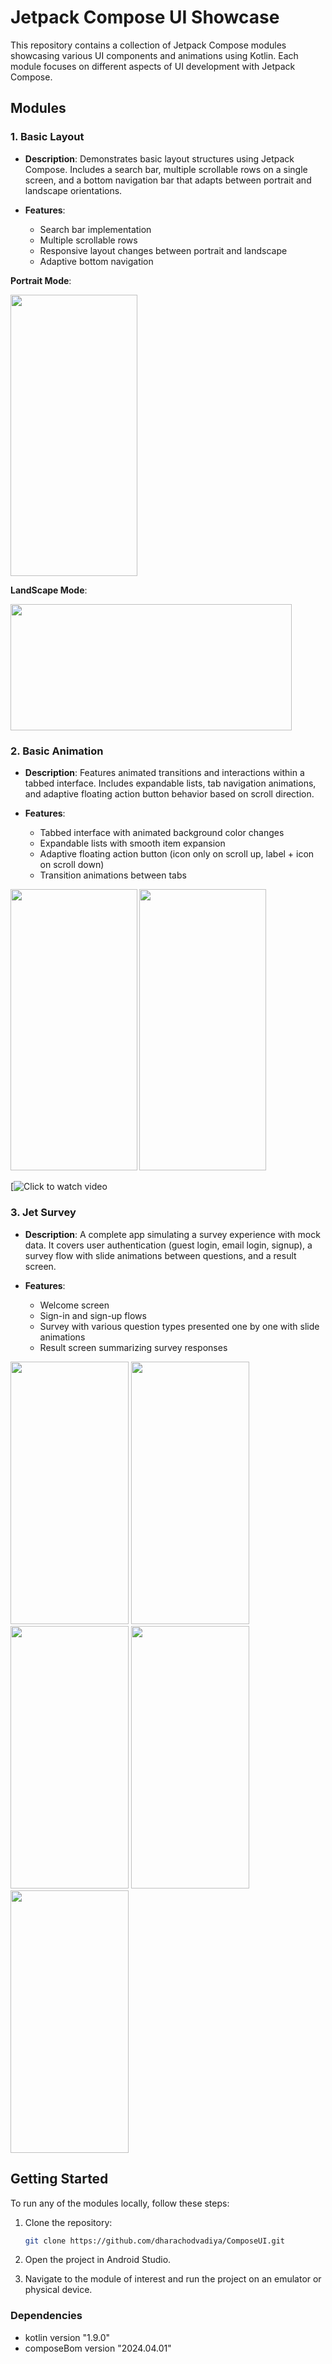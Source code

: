 # Jetpack Compose UI Showcase

This repository contains a collection of Jetpack Compose modules showcasing various UI components and animations using Kotlin. Each module focuses on different aspects of UI development with Jetpack Compose.

## Modules

### 1. Basic Layout

- **Description**: Demonstrates basic layout structures using Jetpack Compose. Includes a search bar, multiple scrollable rows on a single screen, and a bottom navigation bar that adapts between portrait and landscape orientations.
  
- **Features**:
  - Search bar implementation
  - Multiple scrollable rows
  - Responsive layout changes between portrait and landscape
  - Adaptive bottom navigation
 
**Portrait Mode**:  

<img src="https://github.com/user-attachments/assets/df3b4c60-b78a-4592-bcdd-8ee1d420b05c" width="202.5" height="450">

**LandScape Mode**:

<img src="https://github.com/user-attachments/assets/273f14a0-047d-4d35-8607-6968716678a1" width="450" height="202.5">

### 2. Basic Animation

- **Description**: Features animated transitions and interactions within a tabbed interface. Includes expandable lists, tab navigation animations, and adaptive floating action button behavior based on scroll direction.
  
- **Features**:
  - Tabbed interface with animated background color changes
  - Expandable lists with smooth item expansion
  - Adaptive floating action button (icon only on scroll up, label + icon on scroll down)
  - Transition animations between tabs

<img src="https://github.com/user-attachments/assets/bbe9fc9c-2309-4a8e-9180-d45f995df8b9" width="202.5" height="450">
<img src="https://github.com/user-attachments/assets/4e92bf72-7988-412a-8990-b041618e6caf" width="202.5" height="450">

[![Click to watch video](https://github.com/user-attachments/assets/9f1cc2e4-ff81-4aad-9133-4b74883e5833)

### 3. Jet Survey

- **Description**: A complete app simulating a survey experience with mock data. It covers user authentication (guest login, email login, signup), a survey flow with slide animations between questions, and a result screen.
  
- **Features**:
  - Welcome screen
  - Sign-in and sign-up flows
  - Survey with various question types presented one by one with slide animations
  - Result screen summarizing survey responses

<img src="https://github.com/user-attachments/assets/6a918d30-16b2-42f9-8b35-c64beb38e101" width="189" height="420">
<img src="https://github.com/user-attachments/assets/01829f9b-adf2-4dc5-bc8c-854cf78b6106" width="189" height="420">
<img src="https://github.com/user-attachments/assets/da2eb714-bcd4-414f-b2c3-68290deb2e4c" width="189" height="420">
<img src="https://github.com/user-attachments/assets/fc0d5f5e-6c3c-473f-9d60-873f80bab194" width="189" height="420">
<img src="https://github.com/user-attachments/assets/3e984fc8-0328-4cd8-a157-3a53daa32f13" width="189" height="420">

## Getting Started

To run any of the modules locally, follow these steps:

1. Clone the repository:

   ```bash
   git clone https://github.com/dharachodvadiya/ComposeUI.git

2. Open the project in Android Studio.
3. Navigate to the module of interest and run the project on an emulator or physical device.

### Dependencies
  - kotlin version "1.9.0"
  - composeBom version "2024.04.01"
